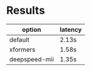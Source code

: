 # Results

| option   | latency |
| -------- | ------- |
| default  | 2.13s |
| xformers | 1.58s  |
| deepspeed-mii | 1.35s  |



